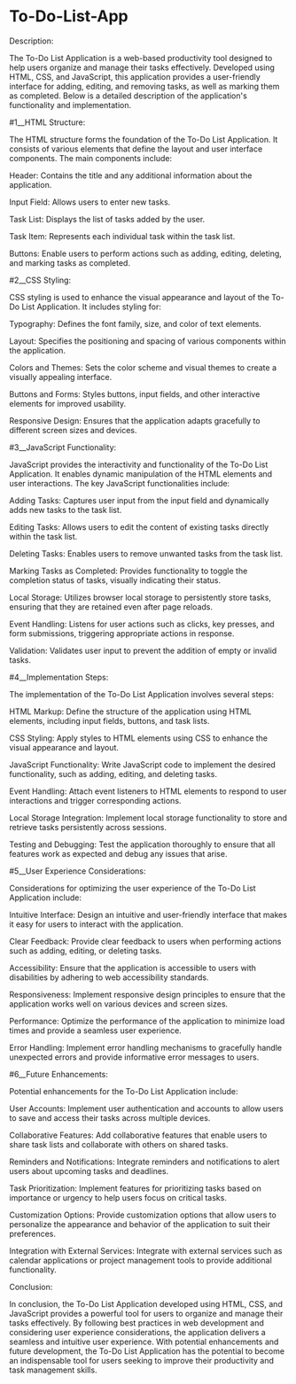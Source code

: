 # To-Do-List-App
Description:

The To-Do List Application is a web-based productivity tool designed to help users organize and manage their tasks effectively. Developed using HTML, CSS, and JavaScript, this application provides a user-friendly interface for adding, editing, and removing tasks, as well as marking them as completed. Below is a detailed description of the application's functionality and implementation.

#1__HTML Structure:

The HTML structure forms the foundation of the To-Do List Application. It consists of various elements that define the layout and user interface components. The main components include:

Header: Contains the title and any additional information about the application.

Input Field: Allows users to enter new tasks.

Task List: Displays the list of tasks added by the user.

Task Item: Represents each individual task within the task list.

Buttons: Enable users to perform actions such as adding, editing, deleting, and marking tasks as completed.


#2__CSS Styling:

CSS styling is used to enhance the visual appearance and layout of the To-Do List Application. It includes styling for:

Typography: Defines the font family, size, and color of text elements.

Layout: Specifies the positioning and spacing of various components within the application.

Colors and Themes: Sets the color scheme and visual themes to create a visually appealing interface.

Buttons and Forms: Styles buttons, input fields, and other interactive elements for improved usability.

Responsive Design: Ensures that the application adapts gracefully to different screen sizes and devices.


#3__JavaScript Functionality:

JavaScript provides the interactivity and functionality of the To-Do List Application. It enables dynamic manipulation of the HTML elements and user interactions. The key JavaScript functionalities include:

Adding Tasks: Captures user input from the input field and dynamically adds new tasks to the task list.

Editing Tasks: Allows users to edit the content of existing tasks directly within the task list.

Deleting Tasks: Enables users to remove unwanted tasks from the task list.

Marking Tasks as Completed: Provides functionality to toggle the completion status of tasks, visually indicating their status.

Local Storage: Utilizes browser local storage to persistently store tasks, ensuring that they are retained even after page reloads.

Event Handling: Listens for user actions such as clicks, key presses, and form submissions, triggering appropriate actions in response.

Validation: Validates user input to prevent the addition of empty or invalid tasks.


#4__Implementation Steps:

The implementation of the To-Do List Application involves several steps:

HTML Markup: Define the structure of the application using HTML elements, including input fields, buttons, and task lists.

CSS Styling: Apply styles to HTML elements using CSS to enhance the visual appearance and layout.

JavaScript Functionality: Write JavaScript code to implement the desired functionality, such as adding, editing, and deleting tasks.

Event Handling: Attach event listeners to HTML elements to respond to user interactions and trigger corresponding actions.

Local Storage Integration: Implement local storage functionality to store and retrieve tasks persistently across sessions.

Testing and Debugging: Test the application thoroughly to ensure that all features work as expected and debug any issues that arise.


#5__User Experience Considerations:

Considerations for optimizing the user experience of the To-Do List Application include:

Intuitive Interface: Design an intuitive and user-friendly interface that makes it easy for users to interact with the application.

Clear Feedback: Provide clear feedback to users when performing actions such as adding, editing, or deleting tasks.

Accessibility: Ensure that the application is accessible to users with disabilities by adhering to web accessibility standards.

Responsiveness: Implement responsive design principles to ensure that the application works well on various devices and screen sizes.

Performance: Optimize the performance of the application to minimize load times and provide a seamless user experience.

Error Handling: Implement error handling mechanisms to gracefully handle unexpected errors and provide informative error messages to users.


#6__Future Enhancements:

Potential enhancements for the To-Do List Application include:

User Accounts: Implement user authentication and accounts to allow users to save and access their tasks across multiple devices.

Collaborative Features: Add collaborative features that enable users to share task lists and collaborate with others on shared tasks.

Reminders and Notifications: Integrate reminders and notifications to alert users about upcoming tasks and deadlines.

Task Prioritization: Implement features for prioritizing tasks based on importance or urgency to help users focus on critical tasks.

Customization Options: Provide customization options that allow users to personalize the appearance and behavior of the application to suit their preferences.

Integration with External Services: Integrate with external services such as calendar applications or project management tools to provide additional functionality.


Conclusion:

In conclusion, the To-Do List Application developed using HTML, CSS, and JavaScript provides a powerful tool for users to organize and manage their tasks effectively. By following best practices in web development and considering user experience considerations, the application delivers a seamless and intuitive user experience. With potential enhancements and future development, the To-Do List Application has the potential to become an indispensable tool for users seeking to improve their productivity and task management skills.
